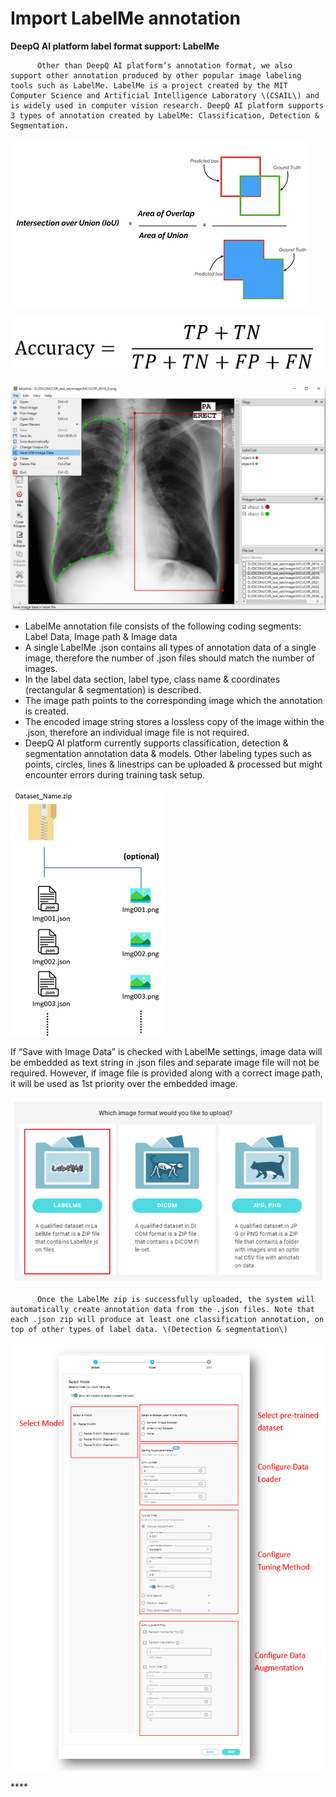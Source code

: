 # Import LabelMe annotation

**DeepQ AI platform label format support: LabelMe**

          Other than DeepQ AI platform’s annotation format, we also support other annotation produced by other popular image labeling tools such as LabelMe. LabelMe is a project created by the MIT Computer Science and Artificial Intelligence Laboratory \(CSAIL\) and is widely used in computer vision research. DeepQ AI platform supports 3 types of annotation created by LabelMe: Classification, Detection & Segmentation.

![Annotation type nomenclatures](../.gitbook/assets/image%20%28175%29.png)

![](../.gitbook/assets/image%20%28168%29.png)

![](../.gitbook/assets/image%20%28169%29.png)

* LabelMe annotation file consists of the following coding segments: Label Data, Image path & Image data 
* A single LabelMe .json contains all types of annotation data of a single image, therefore the number of .json files should match the number of images. 
* In the label data section, label type, class name & coordinates \(rectangular & segmentation\) is described. 
* The image path points to the corresponding image which the annotation is created. 
* The encoded image string stores a lossless copy of the image within the .json, therefore an individual image file is not required. 
* DeepQ AI platform currently supports classification, detection & segmentation annotation data & models. Other labeling types such as points, circles, lines & linestrips can be uploaded & processed but might encounter errors during training task setup.

![](../.gitbook/assets/image%20%28146%29.png)

If “Save with Image Data” is checked with LabelMe settings, image data will be embedded as text string in .json files and separate image file will not be required. However, if image file is provided along with a correct image path, it will be used as 1st priority over the embedded image.

![](../.gitbook/assets/image%20%28159%29.png)


  
          Once the LabelMe zip is successfully uploaded, the system will automatically create annotation data from the .json files. Note that each .json zip will produce at least one classification annotation, on top of other types of label data. \(Detection & segmentation\)

![](../.gitbook/assets/image%20%28174%29.png)

\*\*\*\*



